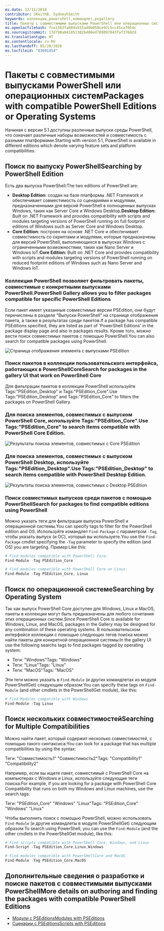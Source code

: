 ```yaml
---
ms.date: 12/11/2018
contributor: JKeithB, SydneyhSmith
keywords: коллекции,powershell,командлет,psgallery
title: Пакеты с совместимыми выпусками PowerShell или операционных систем
ms.openlocfilehash: fce1383fa604a555a40b050ce92c5cc45ca7054c
ms.sourcegitcommit: 17d798a041851382b406ed789097843faf37692d
ms.translationtype: HT
ms.contentlocale: ru-RU
ms.lasthandoff: 05/20/2020
ms.locfileid: "83691454"
---
```

# <a name="packages-with-compatible-powershell-editions-or-operating-systems"></a><span data-ttu-id="bbe05-103">Пакеты с совместимыми выпусками PowerShell или операционных систем</span><span class="sxs-lookup"><span data-stu-id="bbe05-103">Packages with compatible PowerShell Editions or Operating Systems</span></span>

<span data-ttu-id="bbe05-104">Начиная с версии 5.1 доступны различные выпуски среды PowerShell, что означает различные наборы возможностей и совместимость с разными платформами.</span><span class="sxs-lookup"><span data-stu-id="bbe05-104">Starting with version 5.1, PowerShell is available in different editions which denote varying feature sets and platform compatibilities.</span></span>

## <a name="searching-by-powershell-edition"></a><span data-ttu-id="bbe05-105">Поиск по выпуску PowerShell</span><span class="sxs-lookup"><span data-stu-id="bbe05-105">Searching by PowerShell Edition</span></span>

<span data-ttu-id="bbe05-106">Есть два выпуска PowerShell:</span><span class="sxs-lookup"><span data-stu-id="bbe05-106">The two editions of PowerShell are:</span></span>

- <span data-ttu-id="bbe05-107">**Desktop Edition:** создан на базе платформы .NET Framework и обеспечивает совместимость со сценариями и модулями, предназначенными для версий PowerShell в полноценных выпусках Windows, таких как Server Core и Windows Desktop.</span><span class="sxs-lookup"><span data-stu-id="bbe05-107">**Desktop Edition:** Built on .NET Framework and provides compatibility with scripts and modules targeting versions of PowerShell running on full footprint editions of Windows such as Server Core and Windows Desktop.</span></span>
- <span data-ttu-id="bbe05-108">**Core Edition:** построен на основе .NET Core и обеспечивает совместимость со скриптами и модулями, которые предназначены для версий PowerShell, выполняющихся в выпусках Windows с ограниченными возможностями, таких как Nano Server и Windows IoT.</span><span class="sxs-lookup"><span data-stu-id="bbe05-108">**Core Edition:** Built on .NET Core and provides compatibility with scripts and modules targeting versions of PowerShell running on reduced footprint editions of Windows such as Nano Server and Windows IoT.</span></span>

### <a name="powershell-gallery-allows-you-to-filter-packages-compatible-for-specific-powershell-editions"></a><span data-ttu-id="bbe05-109">Коллекция PowerShell позволяет фильтровать пакеты, совместимые с конкретными выпусками PowerShell.</span><span class="sxs-lookup"><span data-stu-id="bbe05-109">PowerShell Gallery allows you to filter packages compatible for specific PowerShell Editions</span></span>

<span data-ttu-id="bbe05-110">Если пакет имеет указанные совместимые версии PSEdition, они будут перечислены в разделе "Выпуски PowerShell" на странице отображения пакета, а также в результатах среди пакетов.</span><span class="sxs-lookup"><span data-stu-id="bbe05-110">If a package has compatible PSEditions specified, they are listed as part of 'PowerShell Editions' in the package display page and also in packages results.</span></span>
<span data-ttu-id="bbe05-111">Кроме того, можно вести поиск совместимых пакетов с помощью PowerShell.</span><span class="sxs-lookup"><span data-stu-id="bbe05-111">You can also search for compatible packages using PowerShell.</span></span>

![Страница отображения элемента с выпусками PSEdition](media/searching-by-compatibility/packagedisplaypagewithpseditions.PNG)

### <a name="search-for-packages-in-the-gallery-ui-that-work-on-powershell-core"></a><span data-ttu-id="bbe05-113">Поиск пакетов в коллекции пользовательского интерфейса, работающих в PowerShellCore</span><span class="sxs-lookup"><span data-stu-id="bbe05-113">Search for packages in the gallery UI that work on PowerShell Core</span></span>

<span data-ttu-id="bbe05-114">Для фильтрации пакетов в коллекции PowerShell используйте Tags:"PSEdition_Desktop" и Tags:"PSEdition_Core".</span><span class="sxs-lookup"><span data-stu-id="bbe05-114">Use Tags:"PSEdition_Desktop" and Tags:"PSEdition_Core" to filters the packages on PowerShell Gallery.</span></span>

### <a name="use-tagspsedition_core-to-search-items-compatible-with-powershell-core-edition"></a><span data-ttu-id="bbe05-115">Для поиска элементов, совместимых с выпуском PowerShell Core, используйте Tags:"PSEdition_Core".</span><span class="sxs-lookup"><span data-stu-id="bbe05-115">Use Tags:"PSEdition_Core" to search items compatible with PowerShell Core Edition.</span></span>

![Результаты поиска элементов, совместимых с Core PSEdition](media/searching-by-compatibility/searchresultswithpseditions.PNG)

### <a name="use-tagspsedition_desktop-to-search-items-compatible-with-powershell-desktop-edition"></a><span data-ttu-id="bbe05-117">Для поиска элементов, совместимых с выпуском PowerShell Desktop, используйте Tags:"PSEdition_Desktop".</span><span class="sxs-lookup"><span data-stu-id="bbe05-117">Use Tags:"PSEdition_Desktop" to search items compatible with PowerShell Desktop Edition.</span></span>

![Результаты поиска элементов, совместимых с Desktop PSEdition](media/searching-by-compatibility/searchresultswithpseditionsdesktop.PNG)

### <a name="search-for-packages-to-find-compatible-editions-using-powershell"></a><span data-ttu-id="bbe05-119">Поиск совместимых выпусков среди пакетов с помощью PowerShell</span><span class="sxs-lookup"><span data-stu-id="bbe05-119">Search for packages to find compatible editions using PowerShell</span></span>
<span data-ttu-id="bbe05-120">Можно указать теги для фильтрации выпуска PowerShell и операционной системы.</span><span class="sxs-lookup"><span data-stu-id="bbe05-120">You can specify tags to filter for the PowerShell edition and OS.</span></span>
<span data-ttu-id="bbe05-121">Используйте командлет `Find-Package` с параметром `-Tag`, чтобы указать выпуск (и ОС), который вы используете.</span><span class="sxs-lookup"><span data-stu-id="bbe05-121">You use the `Find-Package` cmdlet specifying the `-Tag` parameter to specify the edition (and OS) you are targeting.</span></span>
<span data-ttu-id="bbe05-122">Пример:</span><span class="sxs-lookup"><span data-stu-id="bbe05-122">Like this:</span></span>

```powershell
# Find modules compatible with PowerShell Core:
Find-Module -Tag PSEdition_Core

# Find modules compatible with PowerShell Core on Linux:
Find-Module -Tag PSEdition_Core, Linux
```

## <a name="searching-by-operating-system"></a><span data-ttu-id="bbe05-123">Поиск по операционной системе</span><span class="sxs-lookup"><span data-stu-id="bbe05-123">Searching by Operating System</span></span>

<span data-ttu-id="bbe05-124">Так как выпуск PowerShell Core доступен для Windows, Linux и MacOS, пакеты в коллекции могут быть предназначены для любого сочетания этих операционных систем.</span><span class="sxs-lookup"><span data-stu-id="bbe05-124">Since PowerShell Core is available for Windows, Linux, and MacOS, packages in the Gallery may be designed for any combination of these operating systems.</span></span> <span data-ttu-id="bbe05-125">В пользовательском интерфейсе коллекции с помощью следующих тегов поиска можно найти пакеты для конкретной операционной системы:</span><span class="sxs-lookup"><span data-stu-id="bbe05-125">In the gallery UI use the following searchs tags to find packages tagged by operating system:</span></span>

- <span data-ttu-id="bbe05-126">Теги: "Windows"</span><span class="sxs-lookup"><span data-stu-id="bbe05-126">Tags: "Windows"</span></span>
- <span data-ttu-id="bbe05-127">Теги: "Linux"</span><span class="sxs-lookup"><span data-stu-id="bbe05-127">Tags: "Linux"</span></span>
- <span data-ttu-id="bbe05-128">Теги: "MacOS"</span><span class="sxs-lookup"><span data-stu-id="bbe05-128">Tags: "MacOS"</span></span>

<span data-ttu-id="bbe05-129">Эти теги можно указать в `Find-Module` (и других командлетах из модуля PowerShellGet) следующим образом:</span><span class="sxs-lookup"><span data-stu-id="bbe05-129">You can specify these tags on `Find-Module` (and other cmdlets in the PowerShellGet module), like this:</span></span>

```powershell
# Find Modules compatible with Windows
Find-Module -Tag Linux
```

## <a name="searching-for-multiple-compatibilities"></a><span data-ttu-id="bbe05-130">Поиск нескольких совместимостей</span><span class="sxs-lookup"><span data-stu-id="bbe05-130">Searching for Multiple Compatibilities</span></span>

<span data-ttu-id="bbe05-131">Можно найти пакет, который содержит несколько совместимостей, с помощью такого синтаксиса:</span><span class="sxs-lookup"><span data-stu-id="bbe05-131">You can look for a package that has multiple compatibilities by using the syntax:</span></span>

<span data-ttu-id="bbe05-132">Теги: "Совместимость1" "Совместимость2"</span><span class="sxs-lookup"><span data-stu-id="bbe05-132">Tags: "Compatibility1" "Compatibility2"</span></span>

<span data-ttu-id="bbe05-133">Например, если вы ищете пакет, совместимый с PowerShell Core на компьютерах с Windows и Linux, используйте следующие теги поиска:</span><span class="sxs-lookup"><span data-stu-id="bbe05-133">For example, if you are looking for a package with PowerShell Core Compatibility that runs on both my Windows and Linux machines, use the search tags:</span></span>

<span data-ttu-id="bbe05-134">Теги: "PSEdition_Core" "Windows" "Linux"</span><span class="sxs-lookup"><span data-stu-id="bbe05-134">Tags: "PSEdition_Core" "Windows" "Linux"</span></span>

<span data-ttu-id="bbe05-135">Чтобы выполнить поиск с помощью PowerShell, можно использовать `Find-Module` (и другие командлеты в модуле PowerShellGet) следующим образом:</span><span class="sxs-lookup"><span data-stu-id="bbe05-135">To search using PowerShell, you can use the `Find-Module` (and the other cmdlets in the PowerShellGet module), like this:</span></span>

```powershell
# Find scripts compatible with PowerShell Core, Windows, and Linux
Find-Script -Tag PSEdition_Core,Linux,Windows

# Find modules compatible with PowerSHellCore and MacOS
Find-Module -Tag PSEdition_Core,MacOS
```

## <a name="more-details-on-authoring-and-finding-the-packages-with-compatible-powershell-editions"></a><span data-ttu-id="bbe05-136">Дополнительные сведения о разработке и поиске пакетов с совместимыми выпусками PowerShell</span><span class="sxs-lookup"><span data-stu-id="bbe05-136">More details on authoring and finding the packages with compatible PowerShell Editions</span></span>

- [<span data-ttu-id="bbe05-137">Модули с PSEditions</span><span class="sxs-lookup"><span data-stu-id="bbe05-137">Modules with PSEditions</span></span>](../../concepts/module-psedition-support.md)
- [<span data-ttu-id="bbe05-138">Сценарии с PSEditions</span><span class="sxs-lookup"><span data-stu-id="bbe05-138">Scripts with PSEditions</span></span>](../../concepts/script-psedition-support.md)
